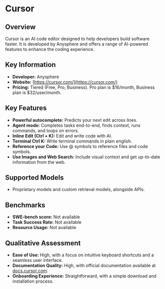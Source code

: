 # Cursor

## Overview

Cursor is an AI code editor designed to help developers build software faster. It is developed by Anysphere and offers a range of AI-powered features to enhance the coding experience.

## Key Information

- **Developer:** Anysphere
- **Website:** [https://cursor.com/](https://cursor.com/)
- **Pricing:** Tiered (Free, Pro, Business). Pro plan is $16/month, Business plan is $32/user/month.

## Key Features

- **Powerful autocomplete:** Predicts your next edit across lines.
- **Agent mode:** Completes tasks end-to-end, finds context, runs commands, and loops on errors.
- **Inline Edit (Ctrl + K):** Edit and write code with AI.
- **Terminal Ctrl K:** Write terminal commands in plain english.
- **Reference your Code:** Use @ symbols to reference files and code symbols.
- **Use Images and Web Search:** Include visual context and get up-to-date information from the web.

## Supported Models

- Proprietary models and custom retrieval models, alongside APIs.

## Benchmarks

- **SWE-bench score:** Not available
- **Task Success Rate:** Not available
- **Resource Usage:** Not available

## Qualitative Assessment

- **Ease of Use:** High, with a focus on intuitive keyboard shortcuts and a seamless user interface.
- **Documentation Quality:** High, with official documentation available at [docs.cursor.com](https://docs.cursor.com/).
- **Onboarding Experience:** Straightforward, with a simple download and installation process.
